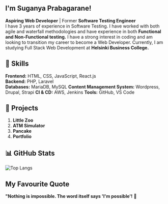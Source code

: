 ## I'm **Suganya Prabagarane!**

**Aspiring Web Developer** | Former **Software Testing Engineer** <br>
I have 3 years of experience in Software Testing. I have worked with both agile and waterfall methodologies and have experience in both **Functional and Non-Functional testing.** I have a strong interest in coding and am looking to transition my career to become a Web Developer. Currently, I am studying Full Stack Web Development at **Helsinki Business College.**

## 🚀 Skills

**Frontend:** HTML, CSS, JavaScript, React.js  
**Backend:** PHP, Laravel  
**Databases:** MariaDB, MySQL 
**Content Management System:** Wordpress, Drupal, Strapi
**CI & CD:** AWS, Jenkins 
**Tools:** GitHub, VS Code

## 📌 Projects

1. **Little Zoo**
2. **ATM Simulator**
3. **Pancake**
4. **Portfolio**

## 📊 GitHub Stats

![Top Langs](https://github-readme-stats.vercel.app/api/top-langs/?username=suganyaprabagarane&layout=compact&theme=radical)

## My Favourite Quote

**"Nothing is impossible. The word itself says 'I'm possible'!** 🚀

